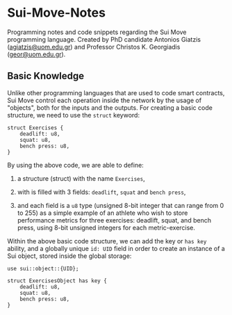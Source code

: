 # Sui-Move-Notes
Programming notes and code snippets regarding the Sui Move programming language. Created by PhD candidate Antonios Giatzis (agiatzis@uom.edu.gr) and Professor Christos K. Georgiadis (geor@uom.edu.gr).

## Basic Knowledge
Unlike other programming languages that are used to code smart contracts, Sui Move control each operation inside the network by the usage of "objects", both for the inputs and the outputs.
For creating a basic code structure, we need to use the `struct` keyword:
```Sui Move
struct Exercises {
    deadlift: u8,
    squat: u8,
    bench press: u8,
}
```
By using the above code, we are able to define:

1) a structure (struct) with the name `Exercises`,

2) with is filled with 3 fields: `deadlift`, `squat` and `bench press`,

3) and each field is a `u8` type (unsigned 8-bit integer that can range from 0 to 255) as a simple example of an athlete who wish to store performance metrics for three exercises: deadlift, squat, and bench press, using 8-bit unsigned integers for each metric-exercise.

Within the above basic code structure, we can add the key or `has key` ability, and a globally unique `id: UID` field in order to create an instance of a Sui object, stored inside the global storage:

```Sui Move
use sui::object::{UID};

struct ExercisesObject has key {
    deadlift: u8,
    squat: u8,
    bench press: u8,
}
```
